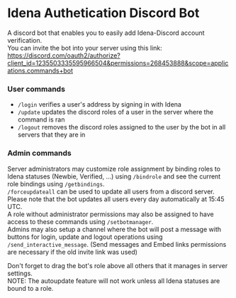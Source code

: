 # Idena Authetication Discord Bot     

A discord bot that enables you to easily add Idena-Discord account verification.        
You can invite the bot into your server using this link: https://discord.com/oauth2/authorize?client_id=1235503335595966504&permissions=268453888&scope=applications.commands+bot             

### User commands
 - `/login` verifies a user's address by signing in with Idena      
 - `/update` updates the discord roles of a user in the server where the command is ran     
 - `/logout` removes the discord roles assigned to the user by the bot in all servers that they are in      

### Admin commands
Server administrators may customize role assignment by binding roles to Idena statuses (Newbie, Verified, ...) using `/bindrole` and see the current role bindings using `/getbindings`.        
`/forceupdateall` can be used to update all users from a discord server. Please note that the bot updates all users every day automatically at 15:45 UTC.        
A role without administrator permissions may also be assigned to have access to these commands using `/setbotmanager`.      
Admins may also setup a channel where the bot will post a message with buttons for login, update and logout operations using `/send_interactive_message`. (Send messages and Embed links permissions are necessary if the old invite link was used)       

Don't forget to drag the bot's role above all others that it manages in server settings.       
NOTE: The autoupdate feature will not work unless all Idena statuses are bound to a role.